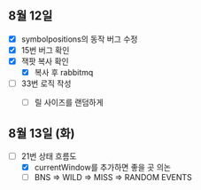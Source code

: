 
## 8월 12일

- [x] symbolpositions의 동작 버그 수정
- [x] 15번 버그 확인
- [x] 잭팟 복사 확인
	- [x] 복사 후 rabbitmq
- [ ] 33번 로직 작성
	- [ ] 릴 사이즈를 랜덤하게


## 8월 13일 (화)

- [ ] 21번 상태 흐름도
	- [x] currentWindow를 추가하면 좋을 곳 의논
	- [ ] BNS => WILD => MISS => RANDOM EVENTS